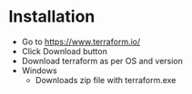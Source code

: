 # Installation
* Go to https://www.terraform.io/
* Click Download button
* Download terraform as per OS and version
* Windows
	* Downloads zip file with terraform.exe